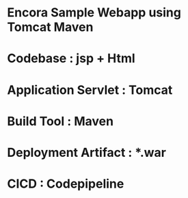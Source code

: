 # Encora Sample Webapp using Tomcat Maven
# Codebase : jsp + Html
# Application Servlet : Tomcat
# Build Tool : Maven
# Deployment Artifact : *.war
# CICD : Codepipeline

